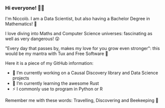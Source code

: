 ### Hi everyone! :honeybee::smiley:

I'm Niccolò. I am a Data Scientist, but also having a Bachelor Degree in Mathematics! :dizzy:

I love diving into Maths and Computer Science universes: fascinating as well as very dangerous! :astonished:

"Every day that passes by, makes my love for you grow even stronger": this would be my mantra with Tux and Free Software :penguin: 

Here it is a piece of my GitHub information:
- 🔭 I’m currently working on a Causal Discovery library and Data Science projects
- 🌱 I’m currently learning the awesome Rust
- :zap: I commonly use to program in Python or R

Remember me with these words: Travelling, Discovering and Beekeeping :green_heart:
